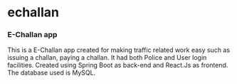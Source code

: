 # echallan
### E-Challan app
This is a E-Challan app created for making traffic related work easy such as issuing a challan, paying a challan.
It had both Police and User login facilities.
Created using Spring Boot as back-end and React.Js as frontend.
The database used is MySQL.
